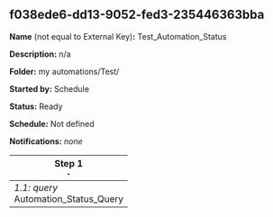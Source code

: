## f038ede6-dd13-9052-fed3-235446363bba

**Name** (not equal to External Key)**:** Test_Automation_Status

**Description:** n/a

**Folder:** my automations/Test/

**Started by:** Schedule

**Status:** Ready

**Schedule:** Not defined

**Notifications:** _none_


| Step 1<br>_<small>-</small>_ |
| --- |
| _1.1: query_<br>Automation_Status_Query |
